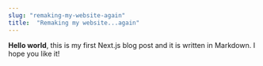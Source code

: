 ```yaml
---
slug: "remaking-my-website-again"
title:  "Remaking my website...again"
---
```

**Hello world**, this is my first Next.js blog post and it is written in Markdown.
I hope you like it!